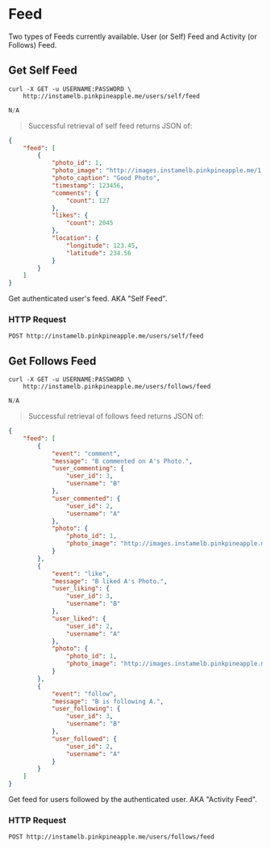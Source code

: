 # Feed

Two types of Feeds currently available. User (or Self) Feed and Activity (or Follows) Feed.

## Get Self Feed

```shell
curl -X GET -u USERNAME:PASSWORD \
    http://instamelb.pinkpineapple.me/users/self/feed
```

```java
N/A
```

> Successful retrieval of self feed returns JSON of:

```json
{
    "feed": [
        {
            "photo_id": 1,
            "photo_image": "http://images.instamelb.pinkpineapple.me/1.jpg",
            "photo_caption": "Good Photo",
            "timestamp": 123456,
            "comments": {
                "count": 127
            },
            "likes": {
                "count": 2045
            },
            "location": {
                "longitude": 123.45,
                "latitude": 234.56
            }
        }
    ]
}
```

Get authenticated user's feed. AKA "Self Feed".

### HTTP Request

`POST http://instamelb.pinkpineapple.me/users/self/feed`


## Get Follows Feed

```shell
curl -X GET -u USERNAME:PASSWORD \
    http://instamelb.pinkpineapple.me/users/follows/feed
```

```java
N/A
```

> Successful retrieval of follows feed returns JSON of:

```json
{
    "feed": [
        {
            "event": "comment",
            "message": "B commented on A's Photo.",
            "user_commenting": {
                "user_id": 3,
                "username": "B"
            },
            "user_commented": {
                "user_id": 2,
                "username": "A"
            },
            "photo": {
                "photo_id": 1,
                "photo_image": "http://images.instamelb.pinkpineapple.me/1.jpg"
            }
        },
        {
            "event": "like",
            "message": "B liked A's Photo.",
            "user_liking": {
                "user_id": 3,
                "username": "B"
            },
            "user_liked": {
                "user_id": 2,
                "username": "A"
            },
            "photo": {
                "photo_id": 1,
                "photo_image": "http://images.instamelb.pinkpineapple.me/1.jpg"
            }
        },
        {
            "event": "follow",
            "message": "B is following A.",
            "user_following": {
                "user_id": 3,
                "username": "B"
            },
            "user_followed": {
                "user_id": 2,
                "username": "A"
            }
        }
    ]
}
```

Get feed for users followed by the authenticated user. AKA "Activity Feed".

### HTTP Request

`POST http://instamelb.pinkpineapple.me/users/follows/feed`

